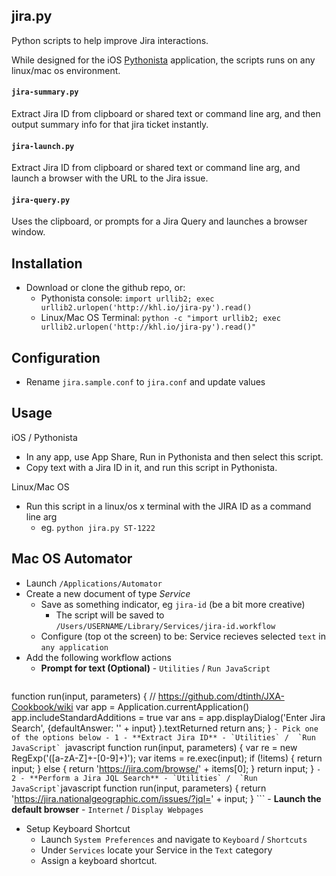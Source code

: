 ## jira.py

Python scripts to help improve Jira interactions.

While designed for the iOS [Pythonista](http://omz-software.com/pythonista/) application, the scripts runs on any linux/mac os environment.

#### `jira-summary.py`

Extract Jira ID from clipboard or shared text or command line arg,
and then output summary info for that jira ticket instantly.

#### `jira-launch.py`

Extract Jira ID from clipboard or shared text or command line arg,
and launch a browser with the URL to the Jira issue.

#### `jira-query.py`

Uses the clipboard, or prompts for a Jira Query and launches a browser window.

## Installation

- Download or clone the github repo, or:
  - Pythonista console: `import urllib2; exec urllib2.urlopen('http://khl.io/jira-py').read()`
  - Linux/Mac OS Terminal: `python -c "import urllib2; exec urllib2.urlopen('http://khl.io/jira-py').read()"`

## Configuration

- Rename `jira.sample.conf` to `jira.conf` and update values

## Usage

iOS / Pythonista
- In any app, use App Share, Run in Pythonista and then select this script.
- Copy text with a Jira ID in it, and run this script in Pythonista.

Linux/Mac OS
- Run this script in a linux/os x terminal with the JIRA ID as a command line arg
    - eg. `python jira.py ST-1222`

## Mac OS Automator

- Launch `/Applications/Automator`
- Create a new document of type *Service*
    - Save as something indicator, eg `jira-id` (be a bit more creative)
        - The script will be saved to `/Users/USERNAME/Library/Services/jira-id.workflow`
    - Configure (top ot the screen) to be: Service recieves selected `text` in `any application`
- Add the following workflow actions
    - **Prompt for text (Optional)** - `Utilities` / `Run JavaScript` 
    ```javascript
function run(input, parameters) {
	// https://github.com/dtinth/JXA-Cookbook/wiki
	var app = Application.currentApplication()
	app.includeStandardAdditions = true
	var ans = app.displayDialog('Enter Jira Search', {defaultAnswer: '' + input} ).textReturned
	return ans;
}
    ```
    - Pick one of the options below
        - 1 - **Extract Jira ID**
            - `Utilities` /  `Run JavaScript` 
            ```javascript
function run(input, parameters) {
    var re = new RegExp('([a-zA-Z]+-[0-9]+)');
    var items = re.exec(input);
    if (!items) {
        return input;
    } else {
        return 'https://jira.com/browse/' + items[0];
    }
    return input;
}
            ```
        - 2 - **Perform a Jira JQL Search**
            - `Utilities` /  `Run JavaScript`
            ```javascript
function run(input, parameters) {
    return 'https://jira.nationalgeographic.com/issues/?jql=' + input;
}
            ```
    - **Launch the default browser** - `Internet` / `Display Webpages`
- Setup Keyboard Shortcut
    - Launch `System Preferences` and navigate to `Keyboard` / `Shortcuts`
    - Under `Services` locate your Service in the `Text` category
    - Assign a keyboard shortcut.
